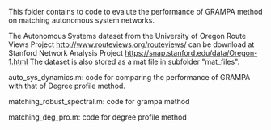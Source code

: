 This folder contains to code to evalute the performance of GRAMPA method on matching autonomous system networks. 

The Autonomous Systems dataset from the University of Oregon Route Views Project http://www.routeviews.org/routeviews/ 
can be download at Stanford Network Analysis Project https://snap.stanford.edu/data/Oregon-1.html
The dataset is also stored as a mat file in subfolder "mat_files".


auto_sys_dynamics.m: code for comparing the performance of GRAMPA with that of Degree profile method.

matching_robust_spectral.m: code for grampa method

matching_deg_pro.m: code for degree profile method
